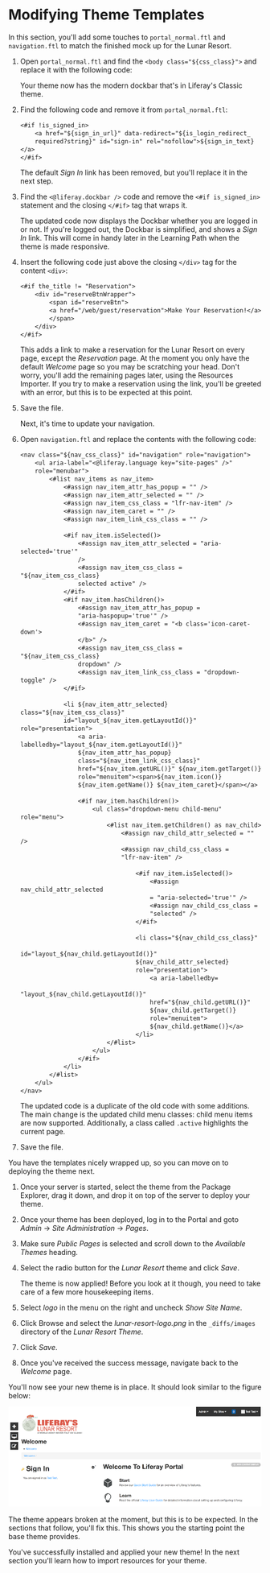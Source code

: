 # Modifying Theme Templates

In this section, you'll add some touches to `portal_normal.ftl` and
`navigation.ftl` to match the finished mock up for the Lunar Resort.

1.  Open `portal_normal.ftl` and find the `<body class="${css_class}">` and 
    replace it with the following code:
   
       <body class="${css_class} dockbar-split">
 
    Your theme now has the modern dockbar that's in Liferay's Classic theme.

2.  Find the following code and remove it from `portal_normal.ftl`:

        <#if !is_signed_in>
            <a href="${sign_in_url}" data-redirect="${is_login_redirect_
            required?string}" id="sign-in" rel="nofollow">${sign_in_text}</a>
        </#if>
 
     The default *Sign In* link has been removed, but you'll replace it in the 
     next step.
 
3.  Find the `<@liferay.dockbar />` code and remove the `<#if is_signed_in>` 
    statement and the closing `</#if>` tag that wraps it.

    The updated code now displays the Dockbar whether you are logged in or not.
    If you're logged out, the Dockbar is simplified, and shows a *Sign In* link.
    This will come in handy later in the Learning Path when the theme is made
    responsive.
 
4.  Insert the following code just above the closing `</div>` tag for the content
    `<div>`:
   
        <#if the_title != "Reservation">
            <div id="reserveBtnWrapper">
                <span id="reserveBtn">
                <a href="/web/guest/reservation">Make Your Reservation!</a>
                </span>
            </div>
        </#if>
 
     This adds a link to make a reservation for the Lunar Resort on every page, 
     except the *Reservation* page. At the moment you only have the default 
     *Welcome* page so you may be scratching your head. Don't worry, you'll add 
     the remaining pages later, using the Resources Importer. If you try to make
     a reservation using the link, you'll be greeted with an error, but this is
     to be expected at this point. 

5.  Save the file.

    Next, it's time to update your navigation.
 
6.  Open `navigation.ftl` and replace the contents with the following code:

        <nav class="${nav_css_class}" id="navigation" role="navigation">
            <ul aria-label="<@liferay.language key="site-pages" />" 
            role="menubar">
                <#list nav_items as nav_item>
                    <#assign nav_item_attr_has_popup = "" />
                    <#assign nav_item_attr_selected = "" />
                    <#assign nav_item_css_class = "lfr-nav-item" />
                    <#assign nav_item_caret = "" />
                    <#assign nav_item_link_css_class = "" />

                    <#if nav_item.isSelected()>
                        <#assign nav_item_attr_selected = "aria-selected='true'" 
                        />
                        <#assign nav_item_css_class = "${nav_item_css_class} 
                        selected active" />
                    </#if>
                    <#if nav_item.hasChildren()>
                        <#assign nav_item_attr_has_popup = 
                        "aria-haspopup='true'" />
                        <#assign nav_item_caret = "<b class='icon-caret-down'>
                        </b>" />
                        <#assign nav_item_css_class = "${nav_item_css_class} 
                        dropdown" />
                        <#assign nav_item_link_css_class = "dropdown-toggle" />
                    </#if>

                    <li ${nav_item_attr_selected} class="${nav_item_css_class}" 
                    id="layout_${nav_item.getLayoutId()}" role="presentation">
                        <a aria-labelledby="layout_${nav_item.getLayoutId()}" 
                        ${nav_item_attr_has_popup} 
                        class="${nav_item_link_css_class}" 
                        href="${nav_item.getURL()}" ${nav_item.getTarget()} 
                        role="menuitem"><span>${nav_item.icon()} 
                        ${nav_item.getName()} ${nav_item_caret}</span></a>

                        <#if nav_item.hasChildren()>
                            <ul class="dropdown-menu child-menu" role="menu">
                                <#list nav_item.getChildren() as nav_child>
                                    <#assign nav_child_attr_selected = "" />
                                    <#assign nav_child_css_class = 
                                    "lfr-nav-item" />

                                        <#if nav_item.isSelected()>
                                            <#assign nav_child_attr_selected 
                                            = "aria-selected='true'" />
                                            <#assign nav_child_css_class = 
                                            "selected" />
                                        </#if>

                                        <li class="${nav_child_css_class}" 
                                        id="layout_${nav_child.getLayoutId()}" 
                                        ${nav_child_attr_selected} 
                                        role="presentation">
                                            <a aria-labelledby=
                                            "layout_${nav_child.getLayoutId()}" 
                                            href="${nav_child.getURL()}" 
                                            ${nav_child.getTarget()} 
                                            role="menuitem">
                                            ${nav_child.getName()}</a>
                                        </li>
                                </#list>
                            </ul>
                        </#if>
                    </li>
                </#list>
            </ul>
        </nav>
 
    The updated code is a duplicate of the old code with some additions. The
    main change is the updated child menu classes: child menu items are now
    supported. Additionally, a class called `.active` highlights the current
    page. 

7.  Save the file.

You have the templates nicely wrapped up, so you can move on to deploying 
the theme next.

1.  Once your server is started, select the theme from the Package Explorer, 
    drag it down, and drop it on top of the server to deploy your theme.

2.  Once your theme has been deployed, log in to the Portal and goto *Admin* &rarr;
    *Site Administration* &rarr; *Pages*.

3.  Make sure *Public Pages* is selected and scroll down to the *Available
    Themes* heading.

4.  Select the radio button for the *Lunar Resort* theme and click *Save*.

    The theme is now applied! Before you look at it though, you need to 
    take care of a few more housekeeping items.
 
5.  Select *logo* in the menu on the right and uncheck *Show Site Name*.

6.  Click Browse and select the *lunar-resort-logo.png* in the `_diffs/images`
    directory of the *Lunar Resort Theme*.
 
7.  Click *Save*.

8.  Once you've received the success message, navigate back to the *Welcome* 
    page.

You'll now see your new theme is in place. It should look similar to the figure 
below:

![Figure 1: Liferay's *_styled* base theme is a good starting point.](../../images/theme-creation-02.png)

The theme appears broken at the moment, but this is to be expected. In the 
sections that follow, you'll fix this. This shows you the starting point the 
base theme provides. 

You've successfully installed and applied your new theme! In the next section 
you'll learn how to import resources for your theme.
